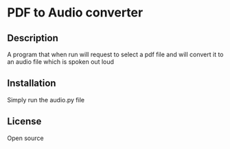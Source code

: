# PDF to Audio converter

## Description

A program that when run will request to select a pdf file and will convert it to an audio file which is spoken out loud

## Installation

Simply run the audio.py file

## License

Open source
